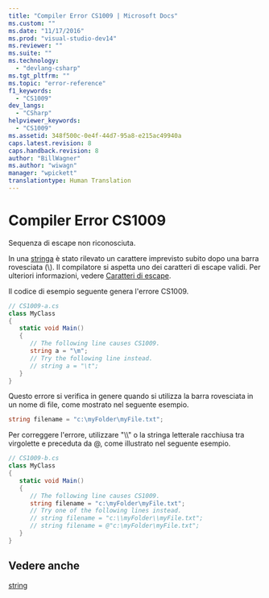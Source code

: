 ```yaml
---
title: "Compiler Error CS1009 | Microsoft Docs"
ms.custom: ""
ms.date: "11/17/2016"
ms.prod: "visual-studio-dev14"
ms.reviewer: ""
ms.suite: ""
ms.technology: 
  - "devlang-csharp"
ms.tgt_pltfrm: ""
ms.topic: "error-reference"
f1_keywords: 
  - "CS1009"
dev_langs: 
  - "CSharp"
helpviewer_keywords: 
  - "CS1009"
ms.assetid: 348f500c-0e4f-44d7-95a8-e215ac49940a
caps.latest.revision: 8
caps.handback.revision: 8
author: "BillWagner"
ms.author: "wiwagn"
manager: "wpickett"
translationtype: Human Translation
---
```

# Compiler Error CS1009
Sequenza di escape non riconosciuta.  
  
 In una [stringa](../../../csharp/language-reference/keywords/string.md) è stato rilevato un carattere imprevisto subito dopo una barra rovesciata \(\\\).  Il compilatore si aspetta uno dei caratteri di escape validi.  Per ulteriori informazioni, vedere [Caratteri di escape](../Topic/Character%20Escapes%20in%20Regular%20Expressions.md).  
  
 Il codice di esempio seguente genera l'errore CS1009.  
  
```c#  
// CS1009-a.cs  
class MyClass  
{  
   static void Main()  
   {  
      // The following line causes CS1009.  
      string a = "\m";     
      // Try the following line instead.  
      // string a = "\t";  
   }  
}  
```  
  
 Questo errore si verifica in genere quando si utilizza la barra rovesciata in un nome di file, come mostrato nel seguente esempio.  
  
```c#  
string filename = "c:\myFolder\myFile.txt";  
```  
  
 Per correggere l'errore, utilizzare "\\\\" o la stringa letterale racchiusa tra virgolette e preceduta da @, come illustrato nel seguente esempio.  
  
```c#  
// CS1009-b.cs  
class MyClass  
{  
   static void Main()  
   {  
      // The following line causes CS1009.  
      string filename = "c:\myFolder\myFile.txt";     
      // Try one of the following lines instead.  
      // string filename = "c:\\myFolder\\myFile.txt";  
      // string filename = @"c:\myFolder\myFile.txt";  
   }  
}  
```  
  
## Vedere anche  
 [string](../../../csharp/language-reference/keywords/string.md)